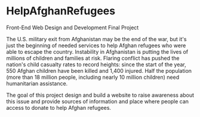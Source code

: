 # HelpAfghanRefugees

Front-End Web Design and Development Final Project

The U.S. military exit from Afghanistan may be the end of the war, but it's just the beginning of needed services to help Afghan refugees who were able to escape the country. Instability in Afghanistan is putting the lives of millions of children and families at risk. Flaring conflict has pushed the nation's child casualty rates to record heights: since the start of the year, 550 Afghan children have been killed and 1,400 injured. Half the population (more than 18 million people, including nearly 10 million children) need humanitarian assistance.

The goal of this project design and build a website to raise awareness about this issue and provide sources of information and place where people can access to donate to help Afghan refugees.
